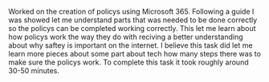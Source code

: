 Worked on the creation of policys using Microsoft 365. 
Following a guide I was showed let me understand parts that was needed to be done correctly so the policys can be completed  working correctly. 
This let me learn about how policys work the way they do with reciving a better understanding about why saftey is important on the internet.
I believe this task did let me learn more pieces about some part about tech how many steps there was to make sure the policys work.
To complete this task it took roughly around 30-50 minutes.

